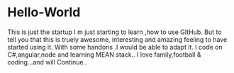 # Hello-World
This is just the startup
I m just starting to learn ,how to use GItHub.
But to tell you that this is truely awesome, interesting  and amazing feeling to have started using it.
With some handons .I would be able to adapt it.
I code on C#,angular,node and learning MEAN stack..
I love family,football & coding...and will Continue..

